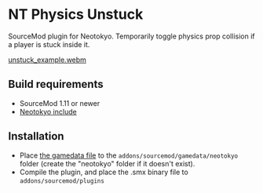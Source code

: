 # NT Physics Unstuck

SourceMod plugin for Neotokyo. Temporarily toggle physics prop collision if a player is stuck inside it.

[unstuck_example.webm](https://user-images.githubusercontent.com/6595066/214193232-2d6abbc2-361f-46e9-a557-a07bac392187.webm)

## Build requirements

* SourceMod 1.11 or newer
* [Neotokyo include](https://github.com/softashell/sourcemod-nt-include)

## Installation

* Place [the gamedata file](addons/sourcemod/gamedata/neotokyo/) to the `addons/sourcemod/gamedata/neotokyo` folder (create the "neotokyo" folder if it doesn't exist).
* Compile the plugin, and place the .smx binary file to `addons/sourcemod/plugins`
